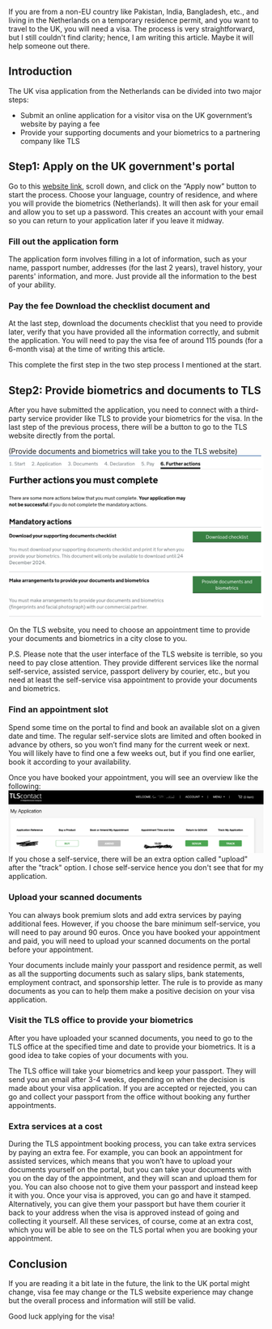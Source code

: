 If you are from a non-EU country like Pakistan, India, Bangladesh, etc., and living in the Netherlands on a temporary residence permit, and you want to travel to the UK, you will need a visa. The process is very straightforward, but I still couldn't find clarity; hence, I am writing this article. Maybe it will help someone out there.

## Introduction 
The UK visa application from the Netherlands can be divided into two major steps:
- Submit an online application for a visitor visa on the UK government’s website by paying a fee
- Provide your supporting documents and your biometrics to a partnering company like TLS

## Step1: Apply on the UK government's portal
Go to this [website link](https://www.gov.uk/standard-visitor/apply-standard-visitor-visa), scroll down, and click on the “Apply now” button to start the process. Choose your language, country of residence, and where you will provide the biometrics (Netherlands). It will then ask for your email and allow you to set up a password. This creates an account with your email so you can return to your application later if you leave it midway.

### Fill out the application form
The application form involves filling in a lot of information, such as your name, passport number, addresses (for the last 2 years), travel history, your parents' information, and more. Just provide all the information to the best of your ability.

### Pay the fee Download the checklist document and 
At the last step, download the documents checklist that you need to provide later, verify that you have provided all the information correctly, and submit the application. You will need to pay the visa fee of around 115 pounds (for a 6-month visa) at the time of writing this article.

This complete the first step in the two step process I mentioned at the start.

## Step2: Provide biometrics and documents to TLS
After you have submitted the application, you need to connect with a third-party service provider like TLS to provide your biometrics for the visa. In the last step of the previous process, there will be a button to go to the TLS website directly from the portal.

(Provide documents and biometrics will take you to the TLS website)
![](/images/uk-visa-checklist-tls-link.png)

On the TLS website, you need to choose an appointment time to provide your documents and biometrics in a city close to you.

P.S. Please note that the user interface of the TLS website is terrible, so you need to pay close attention. They provide different services like the normal self-service, assisted service, passport delivery by courier, etc., but you need at least the self-service visa appointment to provide your documents and biometrics.

### Find an appointment slot
Spend some time on the portal to find and book an available slot on a given date and time. The regular self-service slots are limited and often booked in advance by others, so you won’t find many for the current week or next. You will likely have to find one a few weeks out, but if you find one earlier, book it according to your availability.

Once you have booked your appointment, you will see an overview like the following:
![](/images/tls-overview.png)
If you chose a self-service, there will be an extra option called "upload" after the "track" option. I chose self-service hence you don't see that for my application.

### Upload your scanned documents
You can always book premium slots and add extra services by paying additional fees. However, if you choose the bare minimum self-service, you will need to pay around 90 euros. Once you have booked your appointment and paid, you will need to upload your scanned documents on the portal before your appointment.

Your documents include mainly your passport and residence permit, as well as all the supporting documents such as salary slips, bank statements, employment contract, and sponsorship letter. The rule is to provide as many documents as you can to help them make a positive decision on your visa application.

### Visit the TLS office to provide your biometrics
After you have uploaded your scanned documents, you need to go to the TLS office at the specified time and date to provide your biometrics. It is a good idea to take copies of your documents with you.

The TLS office will take your biometrics and keep your passport. They will send you an email after 3-4 weeks, depending on when the decision is made about your visa application. If you are accepted or rejected, you can go and collect your passport from the office without booking any further appointments.

### Extra services at a cost
During the TLS appointment booking process, you can take extra services by paying an extra fee. For example, you can book an appointment for assisted services, which means that you won’t have to upload your documents yourself on the portal, but you can take your documents with you on the day of the appointment, and they will scan and upload them for you. You can also choose not to give them your passport and instead keep it with you. Once your visa is approved, you can go and have it stamped. Alternatively, you can give them your passport but have them courier it back to your address when the visa is approved instead of going and collecting it yourself. All these services, of course, come at an extra cost, which you will be able to see on the TLS portal when you are booking your appointment.

## Conclusion
If you are reading it a bit late in the future, the link to the UK portal might change, visa fee may change or the TLS website experience may change but the overall process and information will still be valid.

Good luck applying for the visa!